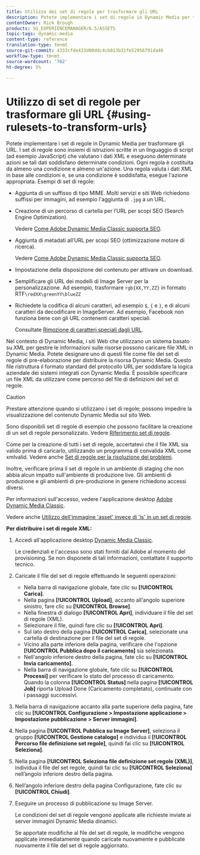 ```yaml
---
title: Utilizzo dei set di regole per trasformare gli URL
description: Potete implementare i set di regole in Dynamic Media per trasformare gli URL. I set di regole sono insiemi di istruzioni scritte in un linguaggio di script (ad esempio JavaScript) che valutano i dati XML e eseguono determinate azioni se tali dati soddisfano determinate condizioni.
contentOwner: Rick Brough
products: SG_EXPERIENCEMANAGER/6.5/ASSETS
topic-tags: dynamic-media
content-type: reference
translation-type: tm+mt
source-git-commit: 4333cfde433d00ddc4cb013b31fe52956791da46
workflow-type: tm+mt
source-wordcount: '762'
ht-degree: 5%

---
```



# Utilizzo di set di regole per trasformare gli URL {#using-rulesets-to-transform-urls}

Potete implementare i set di regole in Dynamic Media per trasformare gli URL. I set di regole sono insiemi di istruzioni scritte in un linguaggio di script (ad esempio JavaScript) che valutano i dati XML e eseguono determinate azioni se tali dati soddisfano determinate condizioni. Ogni regola è costituita da almeno una condizione e almeno un&#39;azione. Una regola valuta i dati XML in base alle condizioni e, se una condizione è soddisfatta, esegue l&#39;azione appropriata. Esempi di set di regole:

* Aggiunta di un suffisso di tipo MIME. Molti servizi e siti Web richiedono suffissi per immagini, ad esempio l&#39;aggiunta di `.jpg` a un URL.
* Creazione di un percorso di cartella per l’URL per scopi SEO (Search Engine Optimization).

   Vedere [Come  Adobe Dynamic Media Classic supporta SEO](/help/assets/assets/s7_seo.pdf).

* Aggiunta di metadati all’URL per scopi SEO (ottimizzazione motore di ricerca).

   Vedere [Come  Adobe Dynamic Media Classic supporta SEO](/help/assets/assets/s7_seo.pdf).

* Impostazione della disposizione del contenuto per attivare un download.
* Semplificare gli URL dei modelli di Image Server per la personalizzazione. Ad esempio, trasformare `rgb{XX,YY,ZZ}` in formato RTF`\redXX\greenYY\blueZZ`

* Richiedete la codifica di alcuni caratteri, ad esempio `$`, `{` e `}`, e di alcuni caratteri da decodificare in ImageServer. Ad esempio, Facebook non funziona bene con gli URL contenenti caratteri speciali.

   Consultate [Rimozione di caratteri speciali dagli URL](https://helpx.adobe.com/experience-manager/scene7/kb/base/scene7-rulesets/remove-special-characters-urls.html).

Nel contesto di Dynamic Media, i siti Web che utilizzano un sistema basato su XML per gestire le informazioni sulle risorse possono caricare file XML in Dynamic Media. Potete designare uno di questi file come file del set di regole di pre-elaborazione per distribuire la risorsa Dynamic Media. Questo file ristruttura il formato standard del protocollo URL per soddisfare la logica aziendale dei sistemi integrati con Dynamic Media. È possibile specificare un file XML da utilizzare come percorso del file di definizioni del set di regole.

>[!CAUTION]
>
>Prestare attenzione quando si utilizzano i set di regole; possono impedire la visualizzazione del contenuto Dynamic Media sul sito Web.

Sono disponibili set di regole di esempio che possono facilitare la creazione di un set di regole personalizzato.
Vedere [Riferimento set di regole](https://experienceleague.adobe.com/docs/dynamic-media-developer-resources/image-serving-api/image-serving-api/rule-set-reference/c-rule-set-reference.html).

Come per la creazione di tutti i set di regole, accertatevi che il file XML sia valido prima di caricarlo, utilizzando un programma di convalida XML come xmlvalid.
Vedere anche [Set di regole per la risoluzione dei problemi](https://helpx.adobe.com/experience-manager/scene7/kb/base/scene7-rulesets/scene7-ruleset-troubleshooting.html).

Inoltre, verificare prima il set di regole in un ambiente di staging che non abbia alcun impatto sull&#39;ambiente di produzione live.
Gli ambienti di produzione e gli ambienti di pre-produzione in genere richiedono accessi diversi.

Per informazioni sull&#39;accesso, vedere l&#39;applicazione desktop [ Adobe Dynamic Media Classic](https://experienceleague.adobe.com/docs/dynamic-media-classic/using/getting-started/signing-out.html#sign-in-dmc-app).

<!-- OBSOLETE INFORMATION * **NA staging environment** login page: [https://s7sps1-staging.scene7.com/IpsWeb/](https://s7sps1-staging.scene7.com/IpsWeb/)
* **EMEA staging environment** login page: [https://s7sps3-staging.scene7.com/IpsWeb/](https://s7sps3-staging.scene7.com/IpsWeb/)
* **JAPAC staging environment** login page: [https://s7sps5-staging.scene7.com/IpsWeb/](https://s7sps5-staging.scene7.com/IpsWeb/) -->

Vedere anche [Utilizzo dell&#39;immagine &#39;asset&#39; invece di &#39;is&#39; in un set di regole](https://helpx.adobe.com/experience-manager/scene7/kb/base/scene7-rulesets/ruleset-asset-instead-image.html).

**Per distribuire i set di regole XML:**

1. Accedi all&#39;applicazione desktop [Dynamic Media Classic](https://experienceleague.adobe.com/docs/dynamic-media-classic/using/getting-started/signing-out.html#sign-in-dmc-app).

   Le credenziali e l&#39;accesso sono stati forniti dal  Adobe al momento del provisioning. Se non disponete di tali informazioni, contattate il supporto tecnico.

1. Caricate il file del set di regole effettuando le seguenti operazioni:

   * Nella barra di navigazione globale, fate clic su **[!UICONTROL Carica]**.
   * Nella pagina **[!UICONTROL Upload]**, accanto all&#39;angolo superiore sinistro, fare clic su **[!UICONTROL Browse]**.
   * Nella finestra di dialogo **[!UICONTROL Apri]**, individuare il file del set di regole (XML).
   * Selezionare il file, quindi fare clic su **[!UICONTROL Apri]**.
   * Sul lato destro della pagina **[!UICONTROL Carica]**, selezionate una cartella di destinazione per il file del set di regole.
   * Vicino alla parte inferiore della pagina, verificare che l&#39;opzione **[!UICONTROL Pubblica dopo il caricamento]** sia selezionata.
   * Nell&#39;angolo inferiore destro della pagina, fate clic su **[!UICONTROL Invia caricamento]**.
   * Nella barra di navigazione globale, fate clic su **[!UICONTROL Processi]** per verificare lo stato del processo di caricamento. Quando la colonna **[!UICONTROL Status]** nella pagina **[!UICONTROL Job]** riporta Upload Done (Caricamento completato), continuate con i passaggi successivi.

1. Nella barra di navigazione accanto alla parte superiore della pagina, fate clic su **[!UICONTROL Configurazione > Impostazione applicazione > Impostazione pubblicazione > Server immagini]**.
1. Nella pagina **[!UICONTROL Pubblica su Image Server]**, seleziona il gruppo **[!UICONTROL Gestione catalogo]** e individua il **[!UICONTROL Percorso file definizione set regole]**, quindi fai clic su **[!UICONTROL Seleziona]**.
1. Nella pagina **[!UICONTROL Seleziona file definizione set regole (XML)]**, individua il file del set regole, quindi fai clic su **[!UICONTROL Seleziona]** nell’angolo inferiore destro della pagina.
1. Nell’angolo inferiore destro della pagina Configurazione, fate clic su **[!UICONTROL Chiudi]**.
1. Eseguire un processo di pubblicazione su Image Server.

   Le condizioni del set di regole vengono applicate alle richieste inviate ai server immagini Dynamic Media dinamici.

   Se apportate modifiche al file del set di regole, le modifiche vengono applicate immediatamente quando caricate nuovamente e pubblicate nuovamente il file del set di regole aggiornato.

